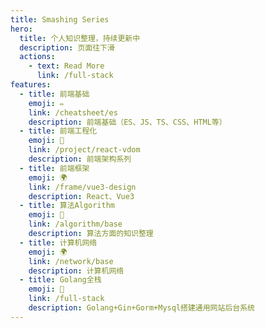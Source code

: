 ```yaml
---
title: Smashing Series
hero:
  title: 个人知识整理，持续更新中
  description: 页面往下滑
  actions:
    - text: Read More
      link: /full-stack
features:
  - title: 前端基础
    emoji: ✏️
    link: /cheatsheet/es
    description: 前端基础（ES、JS、TS、CSS、HTML等）
  - title: 前端工程化
    emoji: 🍼
    link: /project/react-vdom
    description: 前端架构系列
  - title: 前端框架
    emoji: 🌍
    link: /frame/vue3-design
    description: React、Vue3
  - title: 算法Algorithm
    emoji: 🍆
    link: /algorithm/base
    description: 算法方面的知识整理
  - title: 计算机网络
    emoji: 🌍
    link: /network/base
    description: 计算机网络
  - title: Golang全栈
    emoji: 🫘
    link: /full-stack
    description: Golang+Gin+Gorm+Mysql搭建通用网站后台系统
---
```

